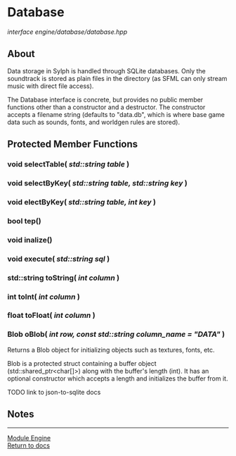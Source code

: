 # Database
*interface*
*engine/database/database.hpp*

## About
Data storage in Sylph is handled through SQLite databases. Only the soundtrack is stored as plain files in the directory (as SFML can only stream music with direct file access).

The Database interface is concrete, but provides no public member functions other than a constructor and a destructor. The constructor accepts a filename string (defaults to "data.db", which is where base game data such as sounds, fonts, and worldgen rules are stored).

## Protected Member Functions
### void selectTable( *std::string table* )


### void selectByKey( *std::string table, std::string key* )


### void electByKey( *std::string table, int key* )


### bool tep()


### void inalize()


### void execute( *std::string sql* )


### std::string toString( *int column* )


### int toInt( *int column* )


### float toFloat( *int column* )


### Blob oBlob( *int row, const std::string column_name = "DATA"* )
Returns a Blob object for initializing objects such as textures, fonts, etc.

Blob is a protected struct containing a buffer object (std::shared_ptr<char[]>) along with the buffer's length (int). It has an optional constructor which accepts a length and initializes the buffer from it.

TODO link to json-to-sqlite docs

## Notes


---

[Module Engine](../engine.md)  
[Return to docs](../../docs.md)
